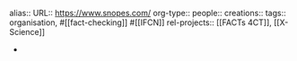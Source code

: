 alias::
URL:: https://www.snopes.com/
org-type::
people::
creations::
tags:: organisation, #[[fact-checking]] #[[IFCN]]
rel-projects:: [[FACTs 4CT]], [[X-Science]]



-
